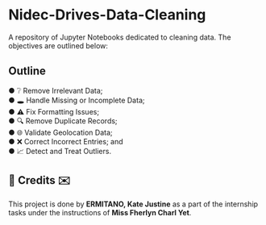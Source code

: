 # Nidec-Drives-Data-Cleaning

A repository of Jupyter Notebooks dedicated to cleaning data. The objectives are outlined below:

## Outline
● ❔ Remove Irrelevant Data; </br>
● 🕳 Handle Missing or Incomplete Data; </br>
● ⚠️ Fix Formatting Issues; </br>
● 🔍 Remove Duplicate Records; </br>
● 🌐 Validate Geolocation Data; </br>
● ❌ Correct Incorrect Entries; and </br>
● 📈 Detect and Treat Outliers.</br>

<h2>💌 Credits ✉️</h2>
This project is done by <b>ERMITANO, Kate Justine</b> as a part of the internship tasks under the instructions of <b>Miss Fherlyn Charl Yet</b>. 
